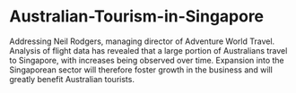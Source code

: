 # Australian-Tourism-in-Singapore

Addressing Neil Rodgers, managing director of Adventure World Travel. Analysis of flight data has revealed that a large portion of Australians travel to Singapore, with increases being observed over time. Expansion into the Singaporean sector will therefore foster growth in the business and will greatly benefit Australian tourists.
